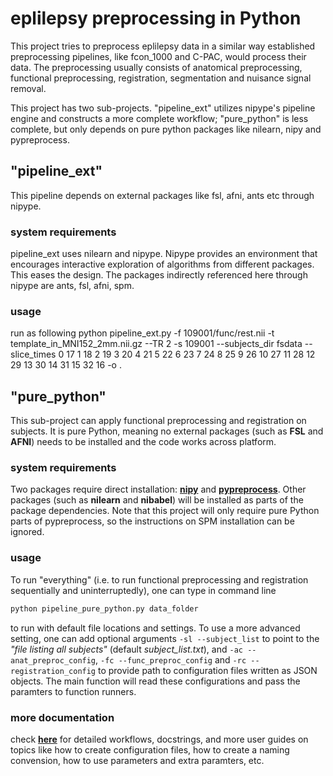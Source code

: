 # eplilepsy preprocessing in Python

This project tries to preprocess eplilepsy data in a similar way established
preprocessing pipelines, like fcon_1000 and C-PAC, would process their data. 
The preprocessing usually consists of anatomical preprocessing, functional 
preprocessing, registration, segmentation and nuisance signal removal. 

This project has two sub-projects. "pipeline_ext" utilizes nipype's pipeline
engine and constructs a more complete workflow; "pure_python" is less complete, 
but only depends on pure python packages like nilearn, nipy and pypreprocess. 

## "pipeline_ext"

This pipeline depends on external packages like fsl, afni, ants etc through nipype.  

### system requirements

pipeline_ext uses nilearn and nipype. Nipype provides an environment that encourages interactive exploration of algorithms from different packages. This eases the design. The packages indirectly referenced here through nipype are ants, fsl, afni, spm.

### usage

run as following
python pipeline_ext.py -f 109001/func/rest.nii
      -t template_in_MNI152_2mm.nii.gz --TR 2 -s 109001
      --subjects_dir fsdata --slice_times 0 17 1 18 2 19 3 20 4 21 5 22 6 23
      7 24 8 25 9 26 10 27 11 28 12 29 13 30 14 31 15 32 16 -o .


## "pure_python"

This sub-project can apply functional preprocessing and registration on subjects. 
It is pure Python, meaning no external packages (such as __FSL__ and __AFNI__) needs
to be installed and the code works across platform. 

### system requirements

Two packages require direct installation: 
[__nipy__](http://nipy.org/nipy/users/installation.html) and 
[__pypreprocess__](https://github.com/neurospin/pypreprocess#installation). 
Other packages (such as __nilearn__ and __nibabel__) will be installed as parts
of the package dependencies. Note that this project will only require pure Python
parts of pypreprocess, so the instructions on SPM installation can be ignored. 

### usage

To run "everything" 
(i.e. to run functional preprocessing and registration sequentially
and uninterruptedly), one can type in command line
```bash
python pipeline_pure_python.py data_folder
```
to run with default file locations and settings. To use a more advanced
setting, one can add optional arguments `-sl --subject_list` to point
to the *"file listing all subjects"* (default *subject_list.txt*),
and `-ac --anat_preproc_config`, `-fc --func_preproc_config` and
`-rc --registration_config` to
provide path to configuration files written as JSON objects. The main
function will read these configurations and pass the paramters to
function runners. 

### more documentation

check [__here__](https://github.com/anjaligr05/epilepsy_preprocessing/tree/master/doc/pure_python)
for detailed workflows, docstrings, and more user guides on topics 
like how to create configuration files, how to create a naming convension, 
how to use parameters and extra paramters, etc. 
